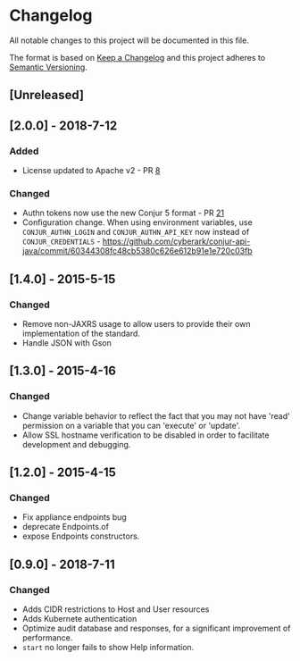 # Changelog
All notable changes to this project will be documented in this file.

The format is based on [Keep a Changelog](http://keepachangelog.com/en/1.0.0/)
and this project adheres to [Semantic Versioning](http://semver.org/spec/v2.0.0.html).

## [Unreleased]

## [2.0.0] - 2018-7-12
### Added
- License updated to Apache v2 - PR [8](https://github.com/cyberark/conjur-api-java/pull/8)
### Changed
- Authn tokens now use the new Conjur 5 format - PR [21](https://github.com/cyberark/conjur-api-java/pull/21)
- Configuration change. When using environment variables, use `CONJUR_AUTHN_LOGIN` and `CONJUR_AUTHN_API_KEY` now
    instead of `CONJUR_CREDENTIALS` - https://github.com/cyberark/conjur-api-java/commit/60344308fc48cb5380c626e612b91e1e720c03fb

## [1.4.0] - 2015-5-15
### Changed
- Remove non-JAXRS usage to allow users to provide their own implementation of the standard.
- Handle JSON with Gson

## [1.3.0] - 2015-4-16
### Changed
- Change variable behavior to reflect the fact that you may not have 'read' permission on 
a variable that you can 'execute' or 'update'.
- Allow SSL hostname verification to be disabled in order to facilitate development and debugging.

## [1.2.0] - 2015-4-15
### Changed
- Fix appliance endpoints bug
- deprecate Endpoints.of
- expose Endpoints constructors.

## [0.9.0] - 2018-7-11
### Changed
- Adds CIDR restrictions to Host and User resources
- Adds Kubernete authentication
- Optimize audit database and responses, for a significant improvement of performance.
- `start` no longer fails to show Help information.
